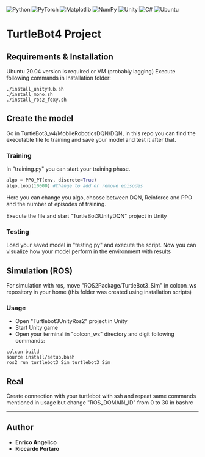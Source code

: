![Python](https://img.shields.io/badge/python-3670A0?style=for-the-badge&logo=python&logoColor=ffdd54)
![PyTorch](https://img.shields.io/badge/PyTorch-%23EE4C2C.svg?style=for-the-badge&logo=PyTorch&logoColor=white)
![Matplotlib](https://img.shields.io/badge/Matplotlib-%23ffffff.svg?style=for-the-badge&logo=Matplotlib&logoColor=black)
![NumPy](https://img.shields.io/badge/numpy-%23013243.svg?style=for-the-badge&logo=numpy&logoColor=white)
![Unity](https://img.shields.io/badge/unity-%23000000.svg?style=for-the-badge&logo=unity&logoColor=white)
![C#](https://img.shields.io/badge/c%23-%23239120.svg?style=for-the-badge&logo=csharp&logoColor=white) 
![Ubuntu](https://img.shields.io/badge/Ubuntu-E95420?style=for-the-badge&logo=ubuntu&logoColor=white)

# TurtleBot4 Project

## Requirements & Installation
Ubuntu 20.04 version is required or VM (probably lagging)
Execute following commands in Installation folder:

```shell
./install_unityHub.sh
./install_mono.sh
./install_ros2_foxy.sh
```

## Create the model
Go in TurtleBot3_v4/MobileRoboticsDQN/DQN, in this repo you can find the executable file to training and save your model and test it after that.

### Training
In "training.py" you can start your training phase. 

```python
algo = PPO_PT(env, discrete=True)
algo.loop(10000) #Change to add or remove episodes
```
Here you can change you algo, choose between DQN, Reinforce and PPO and the number of episodes of training.

Execute the file and start "TurtleBot3UnityDQN" project in Unity

### Testing
Load your saved model in "testing.py" and execute the script. Now you can visualize how your model perform in the environment with results

## Simulation (ROS)

For simulation with ros, move "ROS2Package/TurtleBot3_Sim" in colcon_ws repository in your home (this folder was created using installation scripts)

### Usage
- Open "Turtlebot3UnityRos2" project in Unity
- Start Unity game
- Open your terminal in "colcon_ws" directory and digit following commands:

```shell
colcon build
source install/setup.bash
ros2 run turtlebot3_Sim turtlebot3_Sim 
```

## Real
Create connection with your turtlebot with ssh and repeat same commands mentioned in usage but change "ROS_DOMAIN_ID" from 0 to 30 in bashrc

---
## Author
* **Enrico Angelico**
* **Riccardo Portaro**
